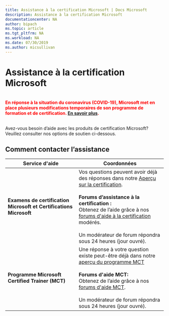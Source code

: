 ```yaml
---
title: Assistance à la certification Microsoft | Docs Microsoft
description: Assistance à la certification Microsoft
documentationcenter: NA
author: bipach
ms.topic: article
ms.tgt_pltfrm: NA
ms.workload: NA
ms.date: 07/30/2019
ms.author: micsullivan
---
```

# Assistance à la certification Microsoft

<div style='color: red;'><strong><font color="red"><br/>En réponse à la situation du coronavirus (COVID-19), Microsoft met en place plusieurs modifications temporaires de son programme de formation et de certification. <a href='/learn/certifications/posts/an-important-update-on-microsoft-training-and-certification'>En savoir plus</a>.</font></strong><br/><br/></div>

Avez-vous besoin d’aide avec les produits de certification Microsoft? Veuillez consulter nos options de soutien ci-dessous.

## Comment contacter l’assistance

| Service d'aide | Coordonnées |
| ------------- | --- |
| **Examens de certification Microsoft et Certifications Microsoft** | Vos questions peuvent avoir déjà des réponses dans notre [Aperçu sur la certification](/learn/certifications/). <br/><br/> **Forums d’assistance à la certification :** <br/>Obtenez de l’aide grâce à nos [forums d'aide à la certification](https://aka.ms/MCPForum) modérés. <br/><br/> Un modérateur de forum répondra sous 24 heures (jour ouvré). |
| **Programme Microsoft Certified Trainer (MCT)** | Une réponse à votre question existe peut-être déjà dans notre [aperçu du programme MCT](/learn/certifications/mct-certification)<br/><br/> **Forums d'aide MCT:** <br/> Obtenez de l’aide grâce à nos [forums d'aide MCT](https://aka.ms/MCTForum).<br/><br/> Un modérateur de forum répondra sous 24 heures (jour ouvré). |